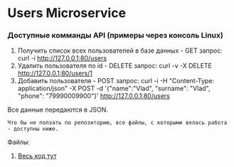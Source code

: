 
Users Microservice
===========

### Доступные комманды API (примеры через консоль Linux)

1. Получить список всех пользователей в базе данных - GET запрос: curl -i http://127.0.0.1:80/users 
2. Удалить пользователя по id - DELETE запрос: curl -v -X DELETE http://127.0.0.1:80/users/1
3. Добавить пользователя - POST запрос: curl -i -H "Content-Type: application/json" -X POST -d '{"name":"Vlad", "surname": "Vlad", "phone": "79990009900"}' http://127.0.0.1:80/users


Все данные передаются в JSON.

```
Что бы не ползать по репозиторию, все файлы, с которыми велась работа - доступны ниже.
```

Файлы:
 1. [Весь код тут](https://github.com/vproyaev/users_microservice/blob/master/main.py)


